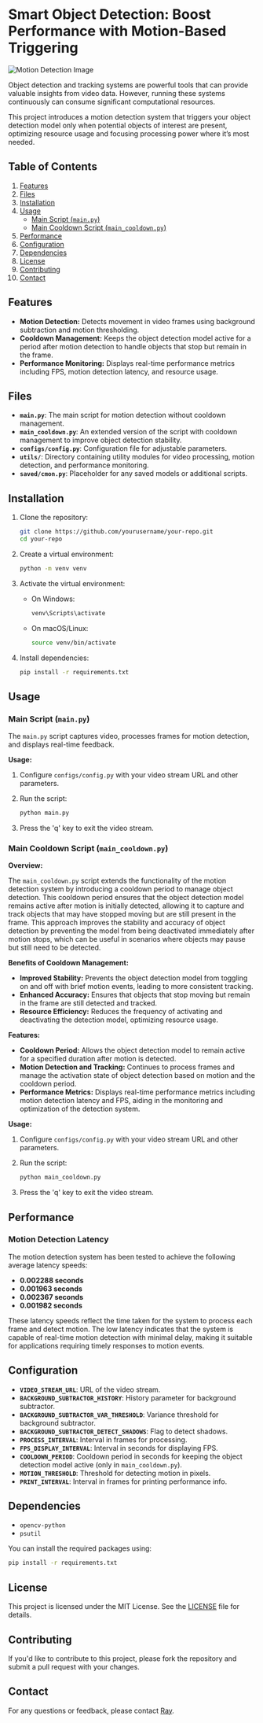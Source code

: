 # Smart Object Detection: Boost Performance with Motion-Based Triggering

![Motion Detection Image](assets/motion-detection.jpg)

Object detection and tracking systems are powerful tools that can provide valuable insights from video data. However, running these systems continuously can consume significant computational resources. 

This project introduces a motion detection system that triggers your object detection model only when potential objects of interest are present, optimizing resource usage and focusing processing power where it’s most needed.

## Table of Contents

1. [Features](#features)
2. [Files](#files)
3. [Installation](#installation)
4. [Usage](#usage)
    - [Main Script (`main.py`)](#main-script-mainpy)
    - [Main Cooldown Script (`main_cooldown.py`)](#main-cooldown-script-main_cooldownpy)
5. [Performance](#performance)
6. [Configuration](#configuration)
6. [Dependencies](#dependencies)
7. [License](#license)
8. [Contributing](#contributing)
9. [Contact](#contact)

## Features

- **Motion Detection:** Detects movement in video frames using background subtraction and motion thresholding.
- **Cooldown Management:** Keeps the object detection model active for a period after motion detection to handle objects that stop but remain in the frame.
- **Performance Monitoring:** Displays real-time performance metrics including FPS, motion detection latency, and resource usage.

## Files

- **`main.py`**: The main script for motion detection without cooldown management.
- **`main_cooldown.py`**: An extended version of the script with cooldown management to improve object detection stability.
- **`configs/config.py`**: Configuration file for adjustable parameters.
- **`utils/`**: Directory containing utility modules for video processing, motion detection, and performance monitoring.
- **`saved/cmon.py`**: Placeholder for any saved models or additional scripts.

## Installation

1. Clone the repository:

    ```bash
    git clone https://github.com/yourusername/your-repo.git
    cd your-repo
    ```

2. Create a virtual environment:

    ```bash
    python -m venv venv
    ```

3. Activate the virtual environment:

    - On Windows:

        ```bash
        venv\Scripts\activate
        ```

    - On macOS/Linux:

        ```bash
        source venv/bin/activate
        ```

4. Install dependencies:

    ```bash
    pip install -r requirements.txt
    ```

## Usage

### Main Script (`main.py`)

The `main.py` script captures video, processes frames for motion detection, and displays real-time feedback.

**Usage:**

1. Configure `configs/config.py` with your video stream URL and other parameters.
2. Run the script:

    ```bash
    python main.py
    ```

3. Press the 'q' key to exit the video stream.

### Main Cooldown Script (`main_cooldown.py`)

**Overview:**

The `main_cooldown.py` script extends the functionality of the motion detection system by introducing a cooldown period to manage object detection. This cooldown period ensures that the object detection model remains active after motion is initially detected, allowing it to capture and track objects that may have stopped moving but are still present in the frame. This approach improves the stability and accuracy of object detection by preventing the model from being deactivated immediately after motion stops, which can be useful in scenarios where objects may pause but still need to be detected.

**Benefits of Cooldown Management:**

- **Improved Stability:** Prevents the object detection model from toggling on and off with brief motion events, leading to more consistent tracking.
- **Enhanced Accuracy:** Ensures that objects that stop moving but remain in the frame are still detected and tracked.
- **Resource Efficiency:** Reduces the frequency of activating and deactivating the detection model, optimizing resource usage.

**Features:**

- **Cooldown Period:** Allows the object detection model to remain active for a specified duration after motion is detected.
- **Motion Detection and Tracking:** Continues to process frames and manage the activation state of object detection based on motion and the cooldown period.
- **Performance Metrics:** Displays real-time performance metrics including motion detection latency and FPS, aiding in the monitoring and optimization of the detection system.

**Usage:**

1. Configure `configs/config.py` with your video stream URL and other parameters.
2. Run the script:

    ```bash
    python main_cooldown.py
    ```

3. Press the 'q' key to exit the video stream.

## Performance

### Motion Detection Latency

The motion detection system has been tested to achieve the following average latency speeds:

- **0.002288 seconds**
- **0.001963 seconds**
- **0.002367 seconds**
- **0.001982 seconds**

These latency speeds reflect the time taken for the system to process each frame and detect motion. The low latency indicates that the system is capable of real-time motion detection with minimal delay, making it suitable for applications requiring timely responses to motion events.

## Configuration

- **`VIDEO_STREAM_URL`**: URL of the video stream.
- **`BACKGROUND_SUBTRACTOR_HISTORY`**: History parameter for background subtractor.
- **`BACKGROUND_SUBTRACTOR_VAR_THRESHOLD`**: Variance threshold for background subtractor.
- **`BACKGROUND_SUBTRACTOR_DETECT_SHADOWS`**: Flag to detect shadows.
- **`PROCESS_INTERVAL`**: Interval in frames for processing.
- **`FPS_DISPLAY_INTERVAL`**: Interval in seconds for displaying FPS.
- **`COOLDOWN_PERIOD`**: Cooldown period in seconds for keeping the object detection model active (only in `main_cooldown.py`).
- **`MOTION_THRESHOLD`**: Threshold for detecting motion in pixels.
- **`PRINT_INTERVAL`**: Interval in frames for printing performance info.

## Dependencies

- `opencv-python`
- `psutil`

You can install the required packages using:

```bash
pip install -r requirements.txt
```

## License

This project is licensed under the MIT License. See the [LICENSE](LICENSE) file for details.

## Contributing

If you'd like to contribute to this project, please fork the repository and submit a pull request with your changes.

## Contact

For any questions or feedback, please contact [Ray](mailto:ray@cybersavvy.one).
